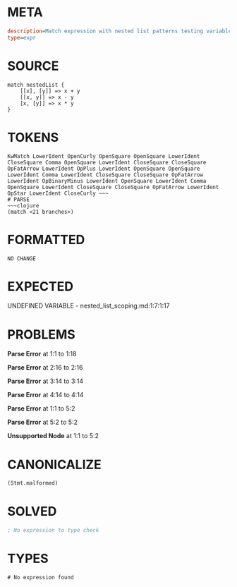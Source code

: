 # META
~~~ini
description=Match expression with nested list patterns testing variable scoping
type=expr
~~~
# SOURCE
~~~roc
match nestedList {
    [[x], [y]] => x + y
    [[x, y]] => x - y  
    [x, [y]] => x * y
}
~~~
# TOKENS
~~~text
KwMatch LowerIdent OpenCurly OpenSquare OpenSquare LowerIdent CloseSquare Comma OpenSquare LowerIdent CloseSquare CloseSquare OpFatArrow LowerIdent OpPlus LowerIdent OpenSquare OpenSquare LowerIdent Comma LowerIdent CloseSquare CloseSquare OpFatArrow LowerIdent OpBinaryMinus LowerIdent OpenSquare LowerIdent Comma OpenSquare LowerIdent CloseSquare CloseSquare OpFatArrow LowerIdent OpStar LowerIdent CloseCurly ~~~
# PARSE
~~~clojure
(match <21 branches>)
~~~
# FORMATTED
~~~roc
NO CHANGE
~~~
# EXPECTED
UNDEFINED VARIABLE - nested_list_scoping.md:1:7:1:17
# PROBLEMS
**Parse Error**
at 1:1 to 1:18

**Parse Error**
at 2:16 to 2:16

**Parse Error**
at 3:14 to 3:14

**Parse Error**
at 4:14 to 4:14

**Parse Error**
at 1:1 to 5:2

**Parse Error**
at 5:2 to 5:2

**Unsupported Node**
at 1:1 to 5:2

# CANONICALIZE
~~~clojure
(Stmt.malformed)
~~~
# SOLVED
~~~clojure
; No expression to type check
~~~
# TYPES
~~~roc
# No expression found
~~~
